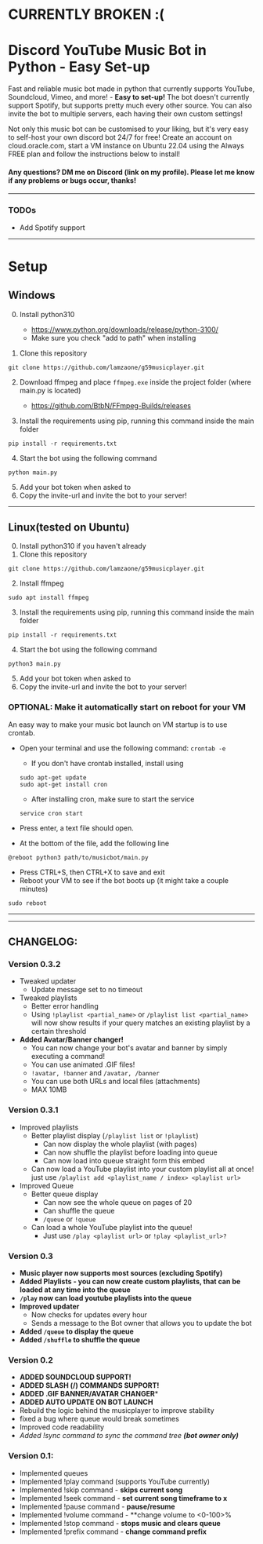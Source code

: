 # CURRENTLY BROKEN :(

# Discord YouTube Music Bot in Python - Easy Set-up
Fast and reliable music bot made in python that currently supports YouTube, Soundcloud, Vimeo, and more! - **Easy to set-up!**
The bot doesn't currently support Spotify, but supports pretty much every other source.
You can also invite the bot to multiple servers, each having their own custom settings!


Not only this music bot can be customised to your liking, but it's very easy to self-host your own discord bot 24/7 for free! Create an account on cloud.oracle.com, start a VM instance on Ubuntu 22.04 using the Always FREE plan and follow the instructions below to install!

#### Any questions? DM me on Discord (link on my profile). Please let me know if any problems or bugs occur, thanks! 

---
### TODOs
- Add Spotify support


---
# Setup

## Windows
0. Install python310
    - https://www.python.org/downloads/release/python-3100/
    - Make sure you check "add to path" when installing

1. Clone this repository 
```
git clone https://github.com/lamzaone/g59musicplayer.git
```

2. Download ffmpeg and place `ffmpeg.exe` inside the project folder (where main.py is located)
    - https://github.com/BtbN/FFmpeg-Builds/releases


3. Install the requirements using pip, running this command inside the main folder
```
pip install -r requirements.txt
```
4. Start the bot using the following command
```
python main.py
```
5. Add your bot token when asked to
6. Copy the invite-url and invite the bot to your server!

---
## Linux(tested on Ubuntu)

0. Install python310 if you haven't already
1. Clone this repository 
```
git clone https://github.com/lamzaone/g59musicplayer.git
```
2. Install ffmpeg
```
sudo apt install ffmpeg
```
3. Install the requirements using pip, running this command inside the main folder

```
pip install -r requirements.txt
```


4. Start the bot using the following command
```
python3 main.py
```
5. Add your bot token when asked to
6. Copy the invite-url and invite the bot to your server!


### OPTIONAL: Make it automatically start on reboot for your VM

An easy way to make your music bot launch on VM startup is to use crontab.
- Open your terminal and use the following command:  `crontab -e`
    - If you don't have crontab installed, install using

    ```
    sudo apt-get update
    sudo apt-get install cron
    ```

    - After installing cron, make sure to start the service

    ```
    service cron start
    ```

- Press enter, a text file should open.
- At the bottom of the file, add the following line

```
@reboot python3 path/to/musicbot/main.py
```

- Press CTRL+S, then CTRL+X to save and exit
- Reboot your VM to see if the bot boots up (it might take a couple minutes)
```
sudo reboot
```

---
---
## CHANGELOG:
### Version 0.3.2
- Tweaked updater
  - Update message set to no timeout
- Tweaked playlists
  - Better error handling
  - Using `!playlist <partial_name>` or `/playlist list <partial_name>` will now show results if your query matches an existing playlist by a certain threshold
- **Added Avatar/Banner changer!**
  - You can now change your bot's avatar and banner by simply executing a command!
  - You can use animated .GIF files!
  - `!avatar, !banner` and `/avatar, /banner`
  - You can use both URLs and local files (attachments)
  - MAX 10MB
### Version 0.3.1
- Improved playlists
    - Better playlist display (`/playlist list` or `!playlist`)
        - Can now display the whole playlist (with pages)
        - Can now shuffle the playlist before loading into queue
        - Can now load into queue straight form this embed
    - Can now load a YouTube playlist into your custom playlist all at once! just use `/playlist add <playlist_name / index> <playlist url>`
- Improved Queue
    - Better queue display
        - Can now see the whole queue on pages of 20
        - Can shuffle the queue
        - `/queue` or `!queue`
    - Can load a whole YouTube playlist into the queue!
        - Just use `/play <playlist url>` or `!play <playlist_url>?`
### Version 0.3
- **Music player now supports most sources (excluding Spotify)**
- **Added Playlists - you can now create custom playlists, that can be loaded at any time into the queue**
- **`/play` now can load youtube playlists into the queue**
- **Improved updater**
    - Now checks for updates every hour
    - Sends a message to the Bot owner that allows you to update the bot
- **Added `/queue` to display the queue**
- **Added `/shuffle` to shuffle the queue**

### Version 0.2
- **ADDED SOUNDCLOUD SUPPORT!**
- **ADDED SLASH (/) COMMANDS SUPPORT!**
- **ADDED .GIF BANNER/AVATAR CHANGER***
- **ADDED AUTO UPDATE ON BOT LAUNCH**
- Rebuild the logic behind the musicplayer to improve stability
- fixed a bug where queue would break sometimes
- Improved code readability
- *Added !sync command to sync the command tree **(bot owner only)***

### Version 0.1:
- Implemented queues
- Implemented !play command (supports YouTube currently)
- Implemented !skip command - **skips current song**
- Implemented !seek command - **set current song timeframe to x**
- Implemented !pause command - **pause/resume**
- Implemented !volume command - **change volume to <0-100>%
- Implemented !stop command - **stops music and clears queue**
- Implemented !prefix command - **change command prefix**

